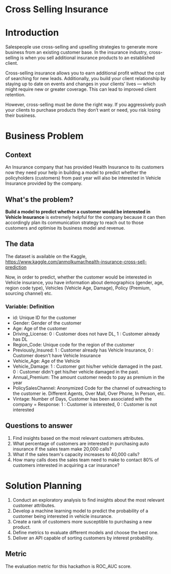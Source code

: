 # Cross Selling Insurance

# Introduction
Salespeople use cross-selling and upselling strategies to generate more business from an existing customer base. In the insurance industry, cross-selling is when you sell additional insurance products to an established client. 

‍Cross-selling insurance allows you to earn additional profit without the cost of searching for new leads. Additionally, you build your client relationship by staying up to date on events and changes in your clients’ lives — which might require new or greater coverage. This can lead to improved client retention. 

‍However, cross-selling must be done the right way. If you aggressively push your clients to purchase products they don’t want or need, you risk losing their business. 

# Business Problem
## Context
An Insurance company that has provided Health Insurance to its customers now they need your help in building a model to predict whether the policyholders (customers) from past year will also be interested in Vehicle Insurance provided by the company.

## What's the problem?
**Build a model to predict whether a customer would be interested in Vehicle Insurance** is extremely helpful for the company because it can then accordingly plan its communication strategy to reach out to those customers and optimise its business model and revenue.

## The data
The dataset is available on the Kaggle, 
https://www.kaggle.com/anmolkumar/health-insurance-cross-sell-prediction

Now, in order to predict, whether the customer would be interested in Vehicle insurance, you have information about demographics (gender, age, region code type), Vehicles (Vehicle Age, Damage), Policy (Premium, sourcing channel) etc.

### Variable:	Definition
- id:	Unique ID for the customer
- Gender:	Gender of the customer
- Age:	Age of the customer
- Driving_License:	0 : Customer does not have DL, 1 : Customer already has DL
- Region_Code:	Unique code for the region of the customer
- Previously_Insured:	1 : Customer already has Vehicle Insurance, 0 : Customer doesn't have Vehicle Insurance
- Vehicle_Age:	Age of the Vehicle
- Vehicle_Damage:	1 : Customer got his/her vehicle damaged in the past. 0 : Customer didn't get his/her vehicle damaged in the past.
- Annual_Premium:	The amount customer needs to pay as premium in the year
- PolicySalesChannel:	Anonymized Code for the channel of outreaching to the customer ie. Different Agents, Over Mail, Over Phone, In Person, etc.
- Vintage:	Number of Days, Customer has been associated with the company
= Response:	1 : Customer is interested, 0 : Customer is not interested

## Questions to answer
1. Find insights based on the most relevant customers attributes.
2. What percentage of customers are interested in purchasing auto insurance if the sales team
make 20,000 calls?
3. What if the sales team's capacity increases to 40,000 calls?
4. How many calls does the sales team need to make to contact 80% of customers interested in acquiring
a car insurance?

# Solution Planning
1. Conduct an exploratory analysis to find insights about the most relevant customer attributes.
2. Develop a machine learning model to predict the probability of a customer being interested in vehicle insurance.
3. Create a rank of customers more susceptible to purchasing a new product.
4. Define metrics to evaluate different models and choose the best one.
5. Deliver an API capable of sorting customers by interest probability.

## Metric
The evaluation metric for this hackathon is ROC_AUC score.
